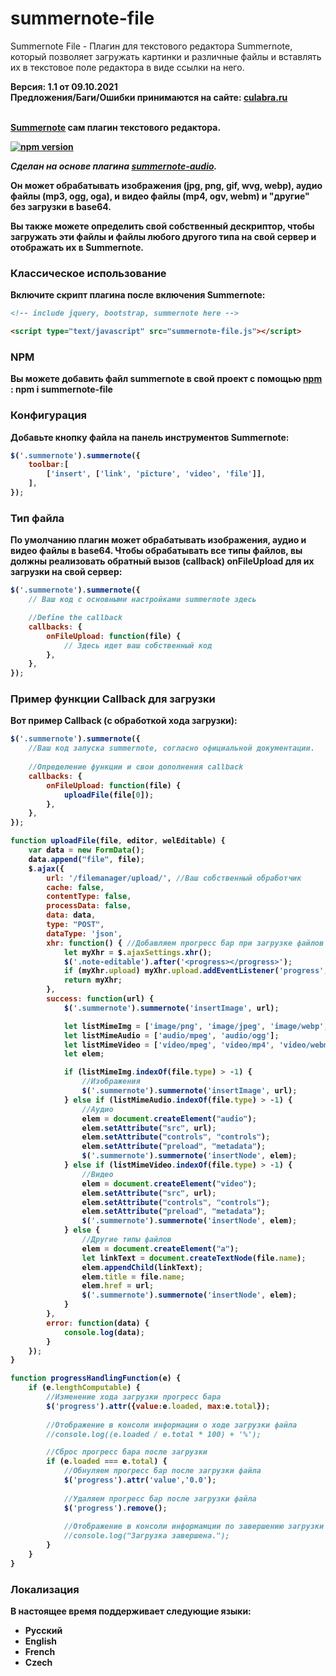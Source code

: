 # summernote-file

Summernote File - Плагин для текстового редактора Summernote, который позволяет загружать картинки и различные файлы и вставлять их в текстовое поле редактора в виде ссылки на него. 

<b>Версия: 1.1 от 09.10.2021<br>
<b>Предложения/Баги/Ошибки принимаются на сайте: </b> [culabra.ru](https://culabra.ru/)<br><br>



[Summernote](https://summernote.org/) сам плагин текстового редактора.

[![npm version](https://badge.fury.io/js/summernote-file.svg)](https://badge.fury.io/js/summernote-file)

_Сделан на основе плагина [summernote-audio](https://github.com/taalendigitaal/summernote-audio)._

Он может обрабатывать **изображения** (jpg, png, gif, wvg, webp), **аудио файлы** (mp3, ogg, oga), и **видео файлы** (mp4, ogv, webm) и "другие" без загрузки в base64.

Вы также можете определить свой собственный дескриптор, чтобы  **загружать эти файлы и файлы любого другого типа** на свой сервер и отображать их в Summernote.

### Классическое использование

Включите скрипт плагина после включения Summernote:

```html
<!-- include jquery, bootstrap, summernote here -->

<script type="text/javascript" src="summernote-file.js"></script>
```

### NPM

Вы можете добавить файл summernote в свой проект с помощью [npm](https://www.npmjs.com/) : npm i summernote-file


### Конфигурация

Добавьте кнопку файла на панель инструментов Summernote:

```javascript
$('.summernote').summernote({
    toolbar:[
        ['insert', ['link', 'picture', 'video', 'file']],
    ],
});
```

### Тип файла

По умолчанию плагин может обрабатывать изображения, аудио и видео файлы в **base64**. 
Чтобы обрабатывать все типы файлов, **вы должны реализовать обратный вызов (callback) onFileUpload** для их загрузки на свой сервер:


```javascript
$('.summernote').summernote({
    // Ваш код с основными настройками summernote здесь

    //Define the callback
    callbacks: {
        onFileUpload: function(file) {
            // Здесь идет ваш собственный код 
        },
    },
});
```

### Пример функции Callback для загрузки 

Вот пример Callback (с обработкой хода загрузки):


```javascript
$('.summernote').summernote({
    //Ваш код запуска summernote, согласно официальной документации.
    
    //Определение функции и свои дополнения callback
    callbacks: {
        onFileUpload: function(file) {
            uploadFile(file[0]);
        },
    },
});

function uploadFile(file, editor, welEditable) {
    var data = new FormData();
    data.append("file", file);
    $.ajax({
        url: '/filemanager/upload/', //Ваш собственный обработчик
        cache: false,
        contentType: false,
        processData: false,
        data: data,
        type: "POST",
		dataType: 'json',
		xhr: function() { //Добавляем прогресс бар при загрузке файлов
            let myXhr = $.ajaxSettings.xhr();
			$('.note-editable').after('<progress></progress>');
            if (myXhr.upload) myXhr.upload.addEventListener('progress', progressHandlingFunction, false);
            return myXhr;
        },
        success: function(url) {
			$('.summernote').summernote('insertImage', url);

			let listMimeImg = ['image/png', 'image/jpeg', 'image/webp', 'image/gif', 'image/svg'];
			let listMimeAudio = ['audio/mpeg', 'audio/ogg'];
			let listMimeVideo = ['video/mpeg', 'video/mp4', 'video/webm'];
			let elem;

			if (listMimeImg.indexOf(file.type) > -1) {
				//Изображения
				$('.summernote').summernote('insertImage', url);
			} else if (listMimeAudio.indexOf(file.type) > -1) {
				//Аудио
				elem = document.createElement("audio");
				elem.setAttribute("src", url);
				elem.setAttribute("controls", "controls");
				elem.setAttribute("preload", "metadata");
				$('.summernote').summernote('insertNode', elem);
			} else if (listMimeVideo.indexOf(file.type) > -1) {
				//Видео
				elem = document.createElement("video");
				elem.setAttribute("src", url);
				elem.setAttribute("controls", "controls");
				elem.setAttribute("preload", "metadata");
				$('.summernote').summernote('insertNode', elem);
			} else {
				//Другие типы файлов
				elem = document.createElement("a");
				let linkText = document.createTextNode(file.name);
				elem.appendChild(linkText);
				elem.title = file.name;
				elem.href = url;
				$('.summernote').summernote('insertNode', elem);
			}
		},
        error: function(data) {
            console.log(data);
        }
    });
}

function progressHandlingFunction(e) {
    if (e.lengthComputable) {
        //Изменение хода загрузки прогресс бара
		$('progress').attr({value:e.loaded, max:e.total});
    
        //Отображение в консоли информации о ходе загрузки файла
        //console.log((e.loaded / e.total * 100) + '%');

        //Сброс прогресс бара после загрузки
        if (e.loaded === e.total) {
            //Обнуляем прогресс бар после загрузки файла
			$('progress').attr('value','0.0');
    
            //Удаляем прогресс бар после загрузки файла
			$('progress').remove();
    
            //Отображение в консоли информамции по завершению загрузки
            //console.log("Загрузка завершена.");
        }
    }
}

```

### Локализация

В настоящее время поддерживает следующие языки:
* Русский
* English
* French
* Czech

